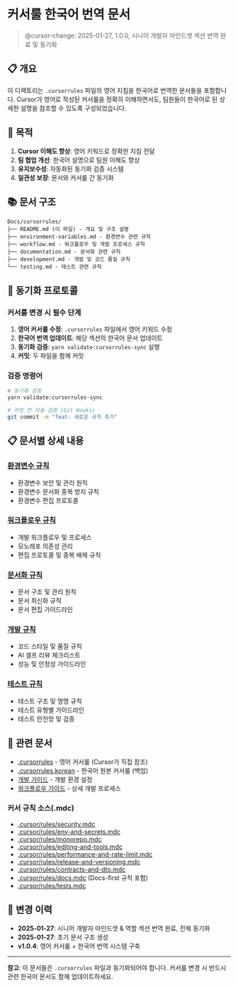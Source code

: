 # 커서룰 한국어 번역 문서

> @cursor-change: 2025-01-27, 1.0.0, 시니어 개발자 마인드셋 섹션 번역 완료 및
> 동기화

## 📋 개요

이 디렉토리는 `.cursorrules` 파일의 영어 지침을 한국어로 번역한 문서들을
포함합니다. Cursor가 영어로 작성된 커서룰을 정확히 이해하면서도, 팀원들이
한국어로 된 상세한 설명을 참조할 수 있도록 구성되었습니다.

## 🎯 목적

1. **Cursor 이해도 향상**: 영어 키워드로 정확한 지침 전달
2. **팀 협업 개선**: 한국어 설명으로 팀원 이해도 향상
3. **유지보수성**: 자동화된 동기화 검증 시스템
4. **일관성 보장**: 문서와 커서룰 간 동기화

## 📚 문서 구조

```text
Docs/cursorrules/
├── README.md (이 파일) - 개요 및 구조 설명
├── environment-variables.md - 환경변수 관련 규칙
├── workflow.md - 워크플로우 및 개발 프로세스 규칙
├── documentation.md - 문서화 관련 규칙
├── development.md - 개발 및 코드 품질 규칙
└── testing.md - 테스트 관련 규칙
```

## 🔄 동기화 프로토콜

### 커서룰 변경 시 필수 단계

1. **영어 커서룰 수정**: `.cursorrules` 파일에서 영어 키워드 수정
2. **한국어 번역 업데이트**: 해당 섹션의 한국어 문서 업데이트
3. **동기화 검증**: `yarn validate:cursorrules-sync` 실행
4. **커밋**: 두 파일을 함께 커밋

### 검증 명령어

```bash
# 동기화 검증
yarn validate:cursorrules-sync

# 커밋 전 자동 검증 (Git Hooks)
git commit -m "feat: 새로운 규칙 추가"
```

## 📋 문서별 상세 내용

### [환경변수 규칙](./environment-variables.md)

- 환경변수 보안 및 관리 원칙
- 환경변수 문서화 중복 방지 규칙
- 환경변수 편집 프로토콜

### [워크플로우 규칙](./workflow.md)

- 개발 워크플로우 및 프로세스
- 모노레포 의존성 관리
- 편집 프로토콜 및 중복 배제 규칙

### [문서화 규칙](./documentation.md)

- 문서 구조 및 관리 원칙
- 문서 최신화 규칙
- 문서 편집 가이드라인

### [개발 규칙](./development.md)

- 코드 스타일 및 품질 규칙
- AI 셀프 리뷰 체크리스트
- 성능 및 안정성 가이드라인

### [테스트 규칙](./testing.md)

- 테스트 구조 및 명명 규칙
- 테스트 유형별 가이드라인
- 테스트 안전망 및 검증

## 🔗 관련 문서

- [.cursorrules](../../.cursorrules) - 영어 커서룰 (Cursor가 직접 참조)
- [.cursorrules.korean](../../.cursorrules.korean) - 한국어 원본 커서룰 (백업)
- [개발 가이드](../development-guide.md) - 개발 환경 설정
- [워크플로우 가이드](../workflows/development-workflow.md) - 상세 개발 프로세스

### 커서 규칙 소스(.mdc)

- [.cursor/rules/security.mdc](../../.cursor/rules/security.mdc)
- [.cursor/rules/env-and-secrets.mdc](../../.cursor/rules/env-and-secrets.mdc)
- [.cursor/rules/monorepo.mdc](../../.cursor/rules/monorepo.mdc)
- [.cursor/rules/editing-and-tools.mdc](../../.cursor/rules/editing-and-tools.mdc)
- [.cursor/rules/performance-and-rate-limit.mdc](../../.cursor/rules/performance-and-rate-limit.mdc)
- [.cursor/rules/release-and-versioning.mdc](../../.cursor/rules/release-and-versioning.mdc)
- [.cursor/rules/contracts-and-dto.mdc](../../.cursor/rules/contracts-and-dto.mdc)
- [.cursor/rules/docs.mdc](../../.cursor/rules/docs.mdc) (Docs-first 규칙 포함)
- [.cursor/rules/tests.mdc](../../.cursor/rules/tests.mdc)

## 📝 변경 이력

- **2025-01-27**: 시니어 개발자 마인드셋 & 역할 섹션 번역 완료, 전체 동기화
- **2025-01-27**: 초기 문서 구조 생성
- **v1.0.4**: 영어 커서룰 + 한국어 번역 시스템 구축

---

**참고**: 이 문서들은 `.cursorrules` 파일과 동기화되어야 합니다. 커서룰 변경 시
반드시 관련 한국어 문서도 함께 업데이트하세요.
